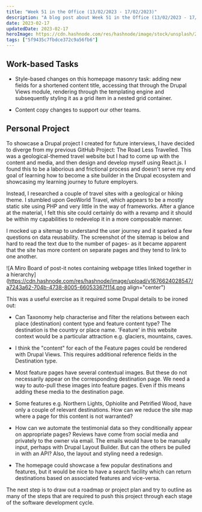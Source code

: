 ```yaml
---
title: "Week 51 in the Office (13/02/2023 - 17/02/2023)"
description: "A blog post about Week 51 in the Office (13/02/2023 - 17/02/2023)"
date: 2023-02-17
updatedDate: 2023-02-17
heroImage: https://cdn.hashnode.com/res/hashnode/image/stock/unsplash/2zDXqgTzEFE/upload/91b4fc441cf3deee6333196cca218f83.jpeg
tags: ["5f9435c7fbdce372c9a56fb6"]
---
```


## Work-based Tasks

* Style-based changes on this homepage masonry task: adding new fields for a shortened content title, accessing that through the Drupal Views module, rendering through the templating engine and subsequently styling it as a grid item in a nested grid container.
    
* Content copy changes to support our other teams.
    

## Personal Project

To showcase a Drupal project I created for future interviews, I have decided to diverge from my previous GitHub Project: The Road Less Travelled. This was a geological-themed travel website but I had to come up with the content and media, and then design and develop myself using React.js. I found this to be a laborious and frictional process and doesn't serve my end goal of learning how to become a site builder in the Drupal ecosystem and showcasing my learning journey to future employers.

Instead, I researched a couple of travel sites with a geological or hiking theme. I stumbled upon GeoWorld Travel, which appears to be a mostly static site using PHP and very little in the way of frameworks. After a glance at the material, I felt this site could certainly do with a revamp and it should be within my capabilities to redevelop it in a more composable manner.

I mocked up a sitemap to understand the user journey and it sparked a few questions on data reusability. The screenshot of the sitemap is below and hard to read the text due to the number of pages- as it became apparent that the site has more content on separate pages and they tend to link to one another.

![A Miro Board of post-it notes containing webpage titles linked together in a hierarchy](https://cdn.hashnode.com/res/hashnode/image/upload/v1676624028547/a7243a62-704b-4738-8005-66053367f114.png align="center")

This was a useful exercise as it required some Drupal details to be ironed out:

* Can Taxonomy help characterise and filter the relations between each place (destination) content type and feature content type? The destination is the country or place name. 'Feature' in this website context would be a particular attraction e.g. glaciers, mountains, caves.
    
* I think the "content" for each of the Feature pages could be rendered with Drupal Views. This requires additional reference fields in the Destination type.
    
* Most feature pages have several contextual images. But these do not necessarily appear on the corresponding destination page. We need a way to auto-pull these images into feature pages. Even if this means adding these media to the destination page.
    
* Some features e.g. Northern Lights, Ophiolite and Petrified Wood, have only a couple of relevant destinations. How can we reduce the site map where a page for this content is not warranted?
    
* How can we automate the testimonial data so they conditionally appear on appropriate pages? Reviews have come from social media and privately to the owner via email. The emails would have to be manually input, perhaps with Drupal Layout Builder. But can the others be pulled in with an API? Also, the layout and styling need a redesign.
    
* The homepage could showcase a few popular destinations and features, but it would be nice to have a search facility which can return destinations based on associated features and vice-versa.
    

The next step is to draw out a roadmap or project plan and try to outline as many of the steps that are required to push this project through each stage of the software development cycle.